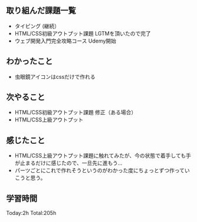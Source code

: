## 取り組んだ課題一覧
- タイピング (継続）
- HTML/CSS初級アウトプット課題 LGTMを頂いたので完了
- ウェブ開発入門完全攻略コース Udemy開始

## わかったこと
- 虫眼鏡アイコンはcssだけで作れる
  
## 次やること
- HTML/CSS初級アウトプット課題 修正（ある場合）
- HTML/CSS上級アウトプット
  
## 感じたこと
- HTML/CSS上級アウトプット課題に触れてみたが、今の状態で着手しても手が止まるだけに感じたので、一旦先に進もう…
- パーツごとにこれで作れそうというのがわかった度にちょっとずつ作っていこうと思う。
  
## 学習時間
Today:2h
Total:205h
